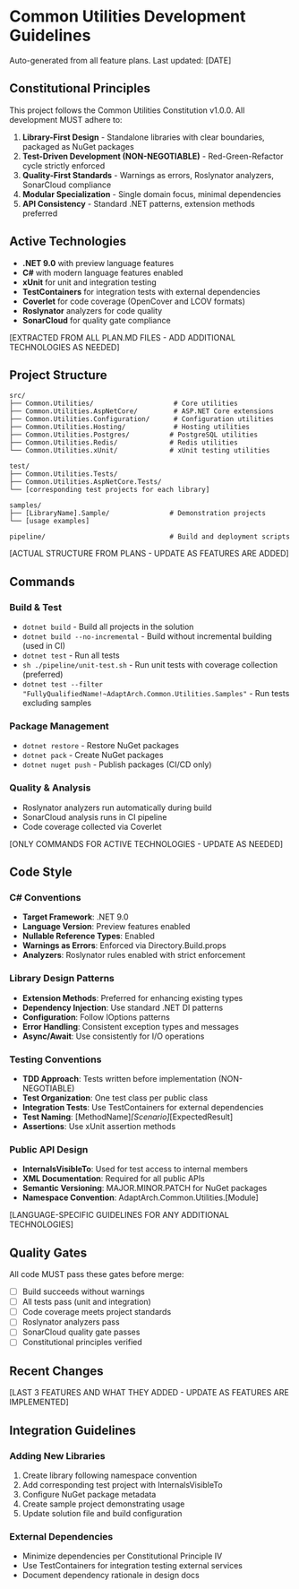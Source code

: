 # Common Utilities Development Guidelines

Auto-generated from all feature plans. Last updated: [DATE]

## Constitutional Principles

This project follows the Common Utilities Constitution v1.0.0. All development MUST adhere to:

1. **Library-First Design** - Standalone libraries with clear boundaries, packaged as NuGet packages
2. **Test-Driven Development (NON-NEGOTIABLE)** - Red-Green-Refactor cycle strictly enforced
3. **Quality-First Standards** - Warnings as errors, Roslynator analyzers, SonarCloud compliance
4. **Modular Specialization** - Single domain focus, minimal dependencies
5. **API Consistency** - Standard .NET patterns, extension methods preferred

## Active Technologies
- **.NET 9.0** with preview language features
- **C#** with modern language features enabled
- **xUnit** for unit and integration testing
- **TestContainers** for integration tests with external dependencies
- **Coverlet** for code coverage (OpenCover and LCOV formats)
- **Roslynator** analyzers for code quality
- **SonarCloud** for quality gate compliance

[EXTRACTED FROM ALL PLAN.MD FILES - ADD ADDITIONAL TECHNOLOGIES AS NEEDED]

## Project Structure
```
src/
├── Common.Utilities/                    # Core utilities
├── Common.Utilities.AspNetCore/         # ASP.NET Core extensions
├── Common.Utilities.Configuration/      # Configuration utilities
├── Common.Utilities.Hosting/            # Hosting utilities
├── Common.Utilities.Postgres/          # PostgreSQL utilities
├── Common.Utilities.Redis/             # Redis utilities
└── Common.Utilities.xUnit/             # xUnit testing utilities

test/
├── Common.Utilities.Tests/
├── Common.Utilities.AspNetCore.Tests/
└── [corresponding test projects for each library]

samples/
├── [LibraryName].Sample/               # Demonstration projects
└── [usage examples]

pipeline/                               # Build and deployment scripts
```

[ACTUAL STRUCTURE FROM PLANS - UPDATE AS FEATURES ARE ADDED]

## Commands

### Build & Test
- `dotnet build` - Build all projects in the solution
- `dotnet build --no-incremental` - Build without incremental building (used in CI)
- `dotnet test` - Run all tests
- `sh ./pipeline/unit-test.sh` - Run unit tests with coverage collection (preferred)
- `dotnet test --filter "FullyQualifiedName!~AdaptArch.Common.Utilities.Samples"` - Run tests excluding samples

### Package Management
- `dotnet restore` - Restore NuGet packages
- `dotnet pack` - Create NuGet packages
- `dotnet nuget push` - Publish packages (CI/CD only)

### Quality & Analysis
- Roslynator analyzers run automatically during build
- SonarCloud analysis runs in CI pipeline
- Code coverage collected via Coverlet

[ONLY COMMANDS FOR ACTIVE TECHNOLOGIES - UPDATE AS NEEDED]

## Code Style

### C# Conventions
- **Target Framework**: .NET 9.0
- **Language Version**: Preview features enabled
- **Nullable Reference Types**: Enabled
- **Warnings as Errors**: Enforced via Directory.Build.props
- **Analyzers**: Roslynator rules enabled with strict enforcement

### Library Design Patterns
- **Extension Methods**: Preferred for enhancing existing types
- **Dependency Injection**: Use standard .NET DI patterns
- **Configuration**: Follow IOptions<T> patterns
- **Error Handling**: Consistent exception types and messages
- **Async/Await**: Use consistently for I/O operations

### Testing Conventions
- **TDD Approach**: Tests written before implementation (NON-NEGOTIABLE)
- **Test Organization**: One test class per public class
- **Integration Tests**: Use TestContainers for external dependencies
- **Test Naming**: [MethodName]_[Scenario]_[ExpectedResult]
- **Assertions**: Use xUnit assertion methods

### Public API Design
- **InternalsVisibleTo**: Used for test access to internal members
- **XML Documentation**: Required for all public APIs
- **Semantic Versioning**: MAJOR.MINOR.PATCH for NuGet packages
- **Namespace Convention**: AdaptArch.Common.Utilities.[Module]

[LANGUAGE-SPECIFIC GUIDELINES FOR ANY ADDITIONAL TECHNOLOGIES]

## Quality Gates

All code MUST pass these gates before merge:

- [ ] Build succeeds without warnings
- [ ] All tests pass (unit and integration)
- [ ] Code coverage meets project standards
- [ ] Roslynator analyzers pass
- [ ] SonarCloud quality gate passes
- [ ] Constitutional principles verified

## Recent Changes
[LAST 3 FEATURES AND WHAT THEY ADDED - UPDATE AS FEATURES ARE IMPLEMENTED]

## Integration Guidelines

### Adding New Libraries
1. Create library following namespace convention
2. Add corresponding test project with InternalsVisibleTo
3. Configure NuGet package metadata
4. Create sample project demonstrating usage
5. Update solution file and build configuration

### External Dependencies
- Minimize dependencies per Constitutional Principle IV
- Use TestContainers for integration testing external services
- Document dependency rationale in design docs

<!-- MANUAL ADDITIONS START -->
<!-- Add project-specific guidelines, exceptions, or additional context here -->
<!-- This section is preserved during auto-generation -->
<!-- MANUAL ADDITIONS END -->
